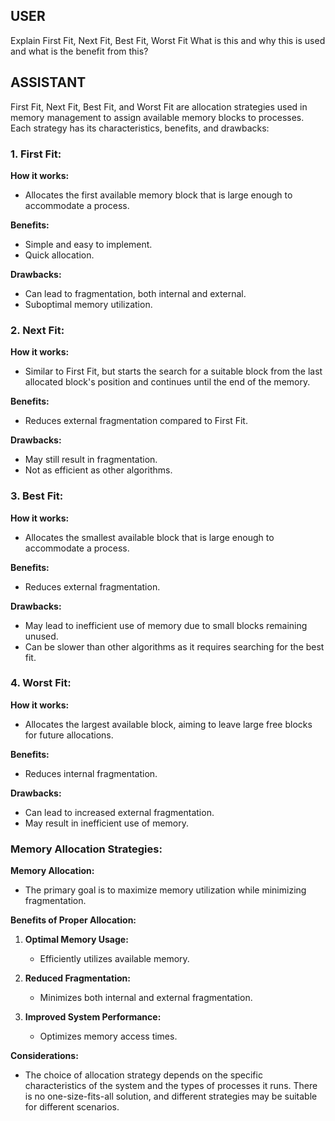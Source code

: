 ## USER
Explain First Fit, Next Fit, Best Fit, Worst Fit What is this and why this is used and what is the benefit from this?

## ASSISTANT
First Fit, Next Fit, Best Fit, and Worst Fit are allocation strategies used in memory management to assign available memory blocks to processes. Each strategy has its characteristics, benefits, and drawbacks:

### 1. First Fit:

**How it works:**
- Allocates the first available memory block that is large enough to accommodate a process.

**Benefits:**
- Simple and easy to implement.
- Quick allocation.

**Drawbacks:**
- Can lead to fragmentation, both internal and external.
- Suboptimal memory utilization.

### 2. Next Fit:

**How it works:**
- Similar to First Fit, but starts the search for a suitable block from the last allocated block's position and continues until the end of the memory.

**Benefits:**
- Reduces external fragmentation compared to First Fit.

**Drawbacks:**
- May still result in fragmentation.
- Not as efficient as other algorithms.

### 3. Best Fit:

**How it works:**
- Allocates the smallest available block that is large enough to accommodate a process.

**Benefits:**
- Reduces external fragmentation.

**Drawbacks:**
- May lead to inefficient use of memory due to small blocks remaining unused.
- Can be slower than other algorithms as it requires searching for the best fit.

### 4. Worst Fit:

**How it works:**
- Allocates the largest available block, aiming to leave large free blocks for future allocations.

**Benefits:**
- Reduces internal fragmentation.

**Drawbacks:**
- Can lead to increased external fragmentation.
- May result in inefficient use of memory.

### Memory Allocation Strategies:

**Memory Allocation:**
- The primary goal is to maximize memory utilization while minimizing fragmentation.

**Benefits of Proper Allocation:**
1. **Optimal Memory Usage:**
   - Efficiently utilizes available memory.

2. **Reduced Fragmentation:**
   - Minimizes both internal and external fragmentation.

3. **Improved System Performance:**
   - Optimizes memory access times.

**Considerations:**
- The choice of allocation strategy depends on the specific characteristics of the system and the types of processes it runs. There is no one-size-fits-all solution, and different strategies may be suitable for different scenarios.